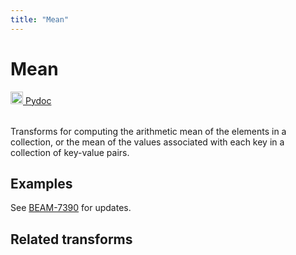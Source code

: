 ```yaml
---
title: "Mean"
---
```

<!--
Licensed under the Apache License, Version 2.0 (the "License");
you may not use this file except in compliance with the License.
You may obtain a copy of the License at

http://www.apache.org/licenses/LICENSE-2.0

Unless required by applicable law or agreed to in writing, software
distributed under the License is distributed on an "AS IS" BASIS,
WITHOUT WARRANTIES OR CONDITIONS OF ANY KIND, either express or implied.
See the License for the specific language governing permissions and
limitations under the License.
-->

# Mean
<table align="left">
    <a target="_blank" class="button"
        href="https://beam.apache.org/releases/pydoc/current/apache_beam.transforms.combiners.html?highlight=mean#apache_beam.transforms.combiners.Mean">
      <img src="https://beam.apache.org/images/logos/sdks/python.png" width="20px" height="20px"
           alt="Pydoc" />
     Pydoc
    </a>
</table>
<br><br>


Transforms for computing the arithmetic mean of the elements in a collection,
or the mean of the values associated with each key in a collection of
key-value pairs.

## Examples
See [BEAM-7390](https://issues.apache.org/jira/browse/BEAM-7390) for updates. 

## Related transforms 

